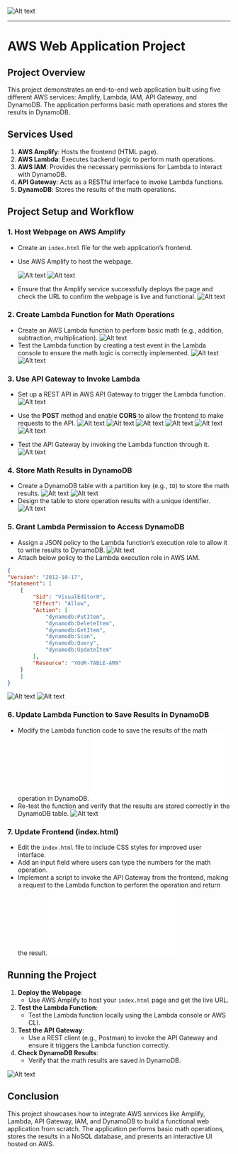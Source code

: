 ![Alt text](ArchitectDiagram.png)

---
# AWS Web Application Project

## Project Overview
This project demonstrates an end-to-end web application built using five different AWS services: Amplify, Lambda, IAM, API Gateway, and DynamoDB. The application performs basic math operations and stores the results in DynamoDB.

## Services Used
1. **AWS Amplify**: Hosts the frontend (HTML page).
2. **AWS Lambda**: Executes backend logic to perform math operations.
3. **AWS IAM**: Provides the necessary permissions for Lambda to interact with DynamoDB.
4. **API Gateway**: Acts as a RESTful interface to invoke Lambda functions.
5. **DynamoDB**: Stores the results of the math operations.

## Project Setup and Workflow

### 1. Host Webpage on AWS Amplify
- Create an `index.html` file for the web application’s frontend.
- Use AWS Amplify to host the webpage.

  ![Alt text](Amplify-app.png)
  ![Alt text](Appdeploy.png)
  
- Ensure that the Amplify service successfully deploys the page and check the URL to confirm the webpage is live and functional.
  ![Alt text](Webapp1.png)
  
### 2. Create Lambda Function for Math Operations
- Create an AWS Lambda function to perform basic math (e.g., addition, subtraction, multiplication).
  ![Alt text](Lamdafuction1.png)
- Test the Lambda function by creating a test event in the Lambda console to ensure the math logic is correctly implemented.
   ![Alt text](Lamdatestevent.png)
   ![Alt text](LamdaTest.png)
  
### 3. Use API Gateway to Invoke Lambda
- Set up a REST API in AWS API Gateway to trigger the Lambda function.
   ![Alt text](RestAPI.png)
- Use the **POST** method and enable **CORS** to allow the frontend to make requests to the API.
  ![Alt text](APImethod.png)
  ![Alt text](APIMethod1.png)
  ![Alt text](PostMethod.png)
  ![Alt text](EnableCORS.png)
  ![Alt text](EnbleCORS.png)
   ![Alt text](CORS.png)
  
- Test the API Gateway by invoking the Lambda function through it.
  ![Alt text](TestAPI.png)

### 4. Store Math Results in DynamoDB
- Create a DynamoDB table with a partition key (e.g., `ID`) to store the math results.
  ![Alt text](Dynamodbtable.png)
  ![Alt text](DBTable.png)
- Design the table to store operation results with a unique identifier.
  ![Alt text](Savedata.png)

### 5. Grant Lambda Permission to Access DynamoDB
- Assign a JSON policy to the Lambda function’s execution role to allow it to write results to DynamoDB.
  ![Alt text](Executionrole.png)
- Attach below policy to the Lambda execution role in AWS IAM.
```json
{
"Version": "2012-10-17",
"Statement": [
    {
        "Sid": "VisualEditor0",
        "Effect": "Allow",
        "Action": [
            "dynamodb:PutItem",
            "dynamodb:DeleteItem",
            "dynamodb:GetItem",
            "dynamodb:Scan",
            "dynamodb:Query",
            "dynamodb:UpdateItem"
        ],
        "Resource": "YOUR-TABLE-ARN"
    }
    ]
}
  ```
![Alt text](PermissionPolicy.png)
![Alt text](Policy.png)

### 6. Update Lambda Function to Save Results in DynamoDB
- Modify the Lambda function code to save the results of the math operation in DynamoDB.
  ![Alt text](PowerOfMathFuction-Lamda-Final.txt)
- Re-test the function and verify that the results are stored correctly in the DynamoDB table.
  ![Alt text](LamdaTestresult.png)

### 7. Update Frontend (index.html)
- Edit the `index.html` file to include CSS styles for improved user interface.
- Add an input field where users can type the numbers for the math operation.
- Implement a script to invoke the API Gateway from the frontend, making a request to the Lambda function to perform the operation and return the result.
   ![Alt text](index.html)
  
## Running the Project

1. **Deploy the Webpage**:
   - Use AWS Amplify to host your `index.html` page and get the live URL.
2. **Test the Lambda Function**:
   - Test the Lambda function locally using the Lambda console or AWS CLI.
3. **Test the API Gateway**:
   - Use a REST client (e.g., Postman) to invoke the API Gateway and ensure it triggers the Lambda function correctly.
4. **Check DynamoDB Results**:
   - Verify that the math results are saved in DynamoDB.
   
![Alt text](PowerofMathWeb.png)

## Conclusion
This project showcases how to integrate AWS services like Amplify, Lambda, API Gateway, IAM, and DynamoDB to build a functional web application from scratch. The application performs basic math operations, stores the results in a NoSQL database, and presents an interactive UI hosted on AWS.

